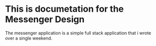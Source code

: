 # This is documetation for the Messenger Design

The messenger application is a simple full stack application that i wrote over 
a single weekend.